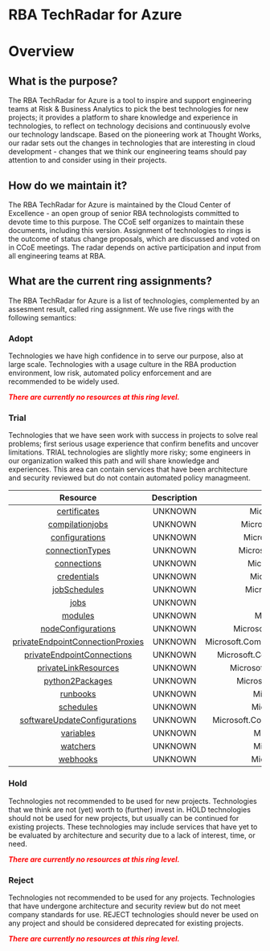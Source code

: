 
RBA TechRadar for Azure
=======================

# Overview

## What is the purpose?


The RBA TechRadar for Azure is a tool to inspire and support engineering teams at Risk & Business Analytics to pick the best technologies for new projects; it provides a platform to share knowledge and experience in technologies, to reflect on technology decisions and continuously evolve our technology landscape.  Based on the pioneering work at Thought Works, our radar sets out the changes in technologies that are interesting in cloud development - changes that we think our engineering teams should pay attention to and consider using in their projects.
## How do we maintain it?


The RBA TechRadar for Azure is maintained by the Cloud Center of Excellence - an open group of senior RBA technologists committed to devote time to this purpose.  The CCoE self organizes to maintain these documents, including this version.  Assignment of technologies to rings is the outcome of status change proposals, which are discussed and voted on in CCoE meetings.  The radar depends on active participation and input from all engineering teams at RBA.
## What are the current ring assignments?


The RBA TechRadar for Azure is a list of technologies, complemented by an assesment result, called ring assignment.  We use five rings with the following semantics:
### Adopt


Technologies we have high confidence in to serve our purpose, also at large scale.  Technologies with a usage culture in the RBA production environment, low risk, automated policy enforcement and are recommended to be widely used.  
  
***<font color="red"> There are currently no resources at this ring level. </font>***
### Trial


Technologies that we have seen work with success in projects to solve real problems;  first serious usage experience that confirm benefits and uncover limitations.  TRIAL technologies are slightly more risky; some engineers in our organization walked this path and will share knowledge and experiences.  This area can contain services that have been architecture and security reviewed but do not contain automated policy managmeent.  

|Resource|Description|Path|Status|
| :---: | :---: | :---: | :---: |
|[certificates](https://github.com/openrba/python-azure-techradar/blob/master/Microsoft.Compute/automationAccounts/certificates)|UNKNOWN|Microsoft.Compute/automationAccounts/certificates|TRIAL|
|[compilationjobs](https://github.com/openrba/python-azure-techradar/blob/master/Microsoft.Compute/automationAccounts/compilationjobs)|UNKNOWN|Microsoft.Compute/automationAccounts/compilationjobs|TRIAL|
|[configurations](https://github.com/openrba/python-azure-techradar/blob/master/Microsoft.Compute/automationAccounts/configurations)|UNKNOWN|Microsoft.Compute/automationAccounts/configurations|TRIAL|
|[connectionTypes](https://github.com/openrba/python-azure-techradar/blob/master/Microsoft.Compute/automationAccounts/connectionTypes)|UNKNOWN|Microsoft.Compute/automationAccounts/connectionTypes|TRIAL|
|[connections](https://github.com/openrba/python-azure-techradar/blob/master/Microsoft.Compute/automationAccounts/connections)|UNKNOWN|Microsoft.Compute/automationAccounts/connections|TRIAL|
|[credentials](https://github.com/openrba/python-azure-techradar/blob/master/Microsoft.Compute/automationAccounts/credentials)|UNKNOWN|Microsoft.Compute/automationAccounts/credentials|TRIAL|
|[jobSchedules](https://github.com/openrba/python-azure-techradar/blob/master/Microsoft.Compute/automationAccounts/jobSchedules)|UNKNOWN|Microsoft.Compute/automationAccounts/jobSchedules|TRIAL|
|[jobs](https://github.com/openrba/python-azure-techradar/blob/master/Microsoft.Compute/automationAccounts/jobs)|UNKNOWN|Microsoft.Compute/automationAccounts/jobs|TRIAL|
|[modules](https://github.com/openrba/python-azure-techradar/blob/master/Microsoft.Compute/automationAccounts/modules)|UNKNOWN|Microsoft.Compute/automationAccounts/modules|TRIAL|
|[nodeConfigurations](https://github.com/openrba/python-azure-techradar/blob/master/Microsoft.Compute/automationAccounts/nodeConfigurations)|UNKNOWN|Microsoft.Compute/automationAccounts/nodeConfigurations|TRIAL|
|[privateEndpointConnectionProxies](https://github.com/openrba/python-azure-techradar/blob/master/Microsoft.Compute/automationAccounts/privateEndpointConnectionProxies)|UNKNOWN|Microsoft.Compute/automationAccounts/privateEndpointConnectionProxies|TRIAL|
|[privateEndpointConnections](https://github.com/openrba/python-azure-techradar/blob/master/Microsoft.Compute/automationAccounts/privateEndpointConnections)|UNKNOWN|Microsoft.Compute/automationAccounts/privateEndpointConnections|TRIAL|
|[privateLinkResources](https://github.com/openrba/python-azure-techradar/blob/master/Microsoft.Compute/automationAccounts/privateLinkResources)|UNKNOWN|Microsoft.Compute/automationAccounts/privateLinkResources|TRIAL|
|[python2Packages](https://github.com/openrba/python-azure-techradar/blob/master/Microsoft.Compute/automationAccounts/python2Packages)|UNKNOWN|Microsoft.Compute/automationAccounts/python2Packages|TRIAL|
|[runbooks](https://github.com/openrba/python-azure-techradar/blob/master/Microsoft.Compute/automationAccounts/runbooks)|UNKNOWN|Microsoft.Compute/automationAccounts/runbooks|TRIAL|
|[schedules](https://github.com/openrba/python-azure-techradar/blob/master/Microsoft.Compute/automationAccounts/schedules)|UNKNOWN|Microsoft.Compute/automationAccounts/schedules|TRIAL|
|[softwareUpdateConfigurations](https://github.com/openrba/python-azure-techradar/blob/master/Microsoft.Compute/automationAccounts/softwareUpdateConfigurations)|UNKNOWN|Microsoft.Compute/automationAccounts/softwareUpdateConfigurations|TRIAL|
|[variables](https://github.com/openrba/python-azure-techradar/blob/master/Microsoft.Compute/automationAccounts/variables)|UNKNOWN|Microsoft.Compute/automationAccounts/variables|TRIAL|
|[watchers](https://github.com/openrba/python-azure-techradar/blob/master/Microsoft.Compute/automationAccounts/watchers)|UNKNOWN|Microsoft.Compute/automationAccounts/watchers|TRIAL|
|[webhooks](https://github.com/openrba/python-azure-techradar/blob/master/Microsoft.Compute/automationAccounts/webhooks)|UNKNOWN|Microsoft.Compute/automationAccounts/webhooks|TRIAL|

### Hold


Technologies not recommended to be used for new projects. Technologies that we think are not (yet) worth to (further) invest in.  HOLD technologies should not be used for new projects, but usually can be continued for existing projects.  These technologies may include services that have yet to be evaluated by architecture and security due to a lack of interest, time, or need.  
  
***<font color="red"> There are currently no resources at this ring level. </font>***
### Reject


Technologies not recommended to be used for any projects. Technologies that have undergone architecture and security review but do not meet company standards for use.  REJECT technologies should never be used on any project and should be considered deprecated for existing projects.  
  
***<font color="red"> There are currently no resources at this ring level. </font>***